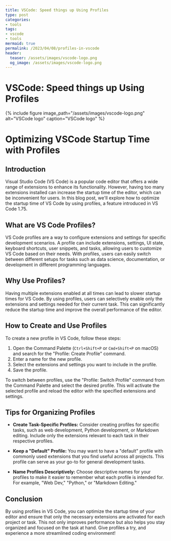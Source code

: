 ```yaml
---
title: VSCode: Speed things up Using Profiles
type: post
categories:
- tools
tags:
- vscode
- tools
mermaid: true
permalink: /2023/04/08/profiles-in-vscode
header:
  teaser: /assets/images/vscode-logo.png
  og_image: /assets/images/vscode-logo.png
---
```


# VSCode: Speed things up Using Profiles

{% include figure image_path="/assets/images/vscode-logo.png" alt="VSCode logo" caption="VSCode logo" %}
# Optimizing VSCode Startup Time with Profiles

## Introduction

Visual Studio Code (VS Code) is a popular code editor that offers a wide range of extensions to enhance its functionality. However, having too many extensions installed can increase the startup time of the editor, which can be inconvenient for users. In this blog post, we'll explore how to optimize the startup time of VS Code by using profiles, a feature introduced in VS Code 1.75.

## What are VS Code Profiles?

VS Code profiles are a way to configure extensions and settings for specific development scenarios. A profile can include extensions, settings, UI state, keyboard shortcuts, user snippets, and tasks, allowing users to customize VS Code based on their needs. With profiles, users can easily switch between different setups for tasks such as data science, documentation, or development in different programming languages.

## Why Use Profiles?

Having multiple extensions enabled at all times can lead to slower startup times for VS Code. By using profiles, users can selectively enable only the extensions and settings needed for their current task. This can significantly reduce the startup time and improve the overall performance of the editor.

## How to Create and Use Profiles

To create a new profile in VS Code, follow these steps:

1. Open the Command Palette (`Ctrl+Shift+P` or `Cmd+Shift+P` on macOS) and search for the "Profile: Create Profile" command.
2. Enter a name for the new profile.
3. Select the extensions and settings you want to include in the profile.
4. Save the profile.

To switch between profiles, use the "Profile: Switch Profile" command from the Command Palette and select the desired profile. This will activate the selected profile and reload the editor with the specified extensions and settings.

## Tips for Organizing Profiles

- **Create Task-Specific Profiles:** Consider creating profiles for specific tasks, such as web development, Python development, or Markdown editing. Include only the extensions relevant to each task in their respective profiles.

- **Keep a "Default" Profile:** You may want to have a "default" profile with commonly used extensions that you find useful across all projects. This profile can serve as your go-to for general development tasks.

- **Name Profiles Descriptively:** Choose descriptive names for your profiles to make it easier to remember what each profile is intended for. For example, "Web Dev," "Python," or "Markdown Editing."

## Conclusion

By using profiles in VS Code, you can optimize the startup time of your editor and ensure that only the necessary extensions are activated for each project or task. This not only improves performance but also helps you stay organized and focused on the task at hand. Give profiles a try, and experience a more streamlined coding environment!

